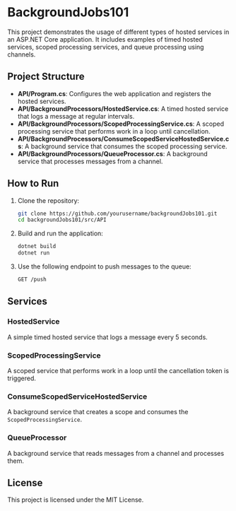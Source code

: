 # BackgroundJobs101

This project demonstrates the usage of different types of hosted services in an ASP.NET Core application. It includes examples of timed hosted services, scoped processing services, and queue processing using channels.

## Project Structure

- **API/Program.cs**: Configures the web application and registers the hosted services.
- **API/BackgroundProcessors/HostedService.cs**: A timed hosted service that logs a message at regular intervals.
- **API/BackgroundProcessors/ScopedProcessingService.cs**: A scoped processing service that performs work in a loop until cancellation.
- **API/BackgroundProcessors/ConsumeScopedServiceHostedService.cs**: A background service that consumes the scoped processing service.
- **API/BackgroundProcessors/QueueProcessor.cs**: A background service that processes messages from a channel.

## How to Run

1. Clone the repository:
    ```sh
    git clone https://github.com/yourusername/backgroundJobs101.git
    cd backgroundJobs101/src/API
    ```

2. Build and run the application:
    ```sh
    dotnet build
    dotnet run
    ```

3. Use the following endpoint to push messages to the queue:
    ```sh
    GET /push
    ```

## Services

### HostedService

A simple timed hosted service that logs a message every 5 seconds.

### ScopedProcessingService

A scoped service that performs work in a loop until the cancellation token is triggered.

### ConsumeScopedServiceHostedService

A background service that creates a scope and consumes the `ScopedProcessingService`.

### QueueProcessor

A background service that reads messages from a channel and processes them.

## License

This project is licensed under the MIT License.
